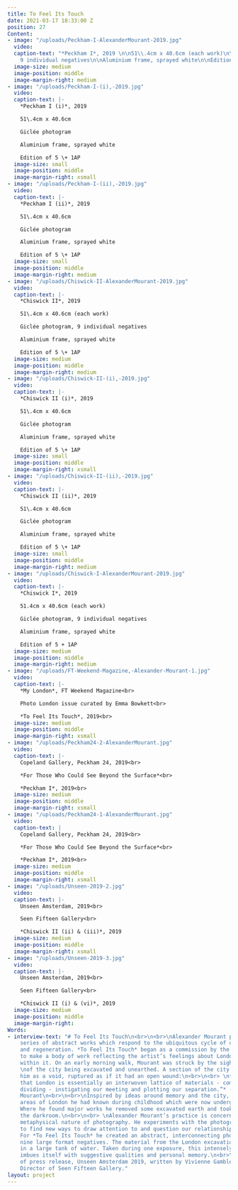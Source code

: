 ```yaml
---
title: To Feel Its Touch
date: 2021-03-17 18:33:00 Z
position: 27
Content:
- image: "/uploads/Peckham-I-AlexanderMourant-2019.jpg"
  video: 
  caption-text: "*Peckham I*, 2019 \n\n51\\.4cm x 40.6cm (each work)\n\nGiclée photogram,
    9 individual negatives\n\nAluminium frame, sprayed white\n\nEdition of 5 \\+ 1AP"
  image-size: medium
  image-position: middle
  image-margin-right: medium
- image: "/uploads/Peckham-I-(i),-2019.jpg"
  video: 
  caption-text: |-
    *Peckham I (i)*, 2019

    51\.4cm x 40.6cm

    Giclée photogram

    Aluminium frame, sprayed white

    Edition of 5 \+ 1AP
  image-size: small
  image-position: middle
  image-margin-right: xsmall
- image: "/uploads/Peckham-I-(ii),-2019.jpg"
  video: 
  caption-text: |-
    *Peckham I (ii)*, 2019

    51\.4cm x 40.6cm

    Giclée photogram

    Aluminium frame, sprayed white

    Edition of 5 \+ 1AP
  image-size: small
  image-position: middle
  image-margin-right: medium
- image: "/uploads/Chiswick-II-AlexanderMourant-2019.jpg"
  video: 
  caption-text: |-
    *Chiswick II*, 2019

    51\.4cm x 40.6cm (each work)

    Giclée photogram, 9 individual negatives

    Aluminium frame, sprayed white

    Edition of 5 \+ 1AP
  image-size: medium
  image-position: middle
  image-margin-right: medium
- image: "/uploads/Chiswick-II-(i),-2019.jpg"
  video: 
  caption-text: |-
    *Chiswick II (i)*, 2019

    51\.4cm x 40.6cm

    Giclée photogram

    Aluminium frame, sprayed white

    Edition of 5 \+ 1AP
  image-size: small
  image-position: middle
  image-margin-right: xsmall
- image: "/uploads/Chiswick-II-(ii),-2019.jpg"
  video: 
  caption-text: |-
    *Chiswick II (ii)*, 2019

    51\.4cm x 40.6cm

    Giclée photogram

    Aluminium frame, sprayed white

    Edition of 5 \+ 1AP
  image-size: small
  image-position: middle
  image-margin-right: medium
- image: "/uploads/Chiswick-I-AlexanderMourant-2019.jpg"
  video: 
  caption-text: |-
    *Chiswick I*, 2019

    51.4cm x 40.6cm (each work)

    Giclée photogram, 9 individual negatives

    Aluminium frame, sprayed white

    Edition of 5 + 1AP
  image-size: medium
  image-position: middle
  image-margin-right: medium
- image: "/uploads/FT-Weekend-Magazine,-Alexander-Mourant-1.jpg"
  video: 
  caption-text: |-
    *My London*, FT Weekend Magazine<br>

    Photo London issue curated by Emma Bowkett<br>

    *To Feel Its Touch*, 2019<br>
  image-size: medium
  image-position: middle
  image-margin-right: xsmall
- image: "/uploads/Peckham24-2-AlexanderMourant.jpg"
  video: 
  caption-text: |-
    Copeland Gallery, Peckham 24, 2019<br>

    *For Those Who Could See Beyond the Surface*<br>

    *Peckham I*, 2019<br>
  image-size: medium
  image-position: middle
  image-margin-right: xsmall
- image: "/uploads/Peckham24-1-AlexanderMourant.jpg"
  video: 
  caption-text: |
    Copeland Gallery, Peckham 24, 2019<br>

    *For Those Who Could See Beyond the Surface*<br>

    *Peckham I*, 2019<br>
  image-size: medium
  image-position: middle
  image-margin-right: xsmall
- image: "/uploads/Unseen-2019-2.jpg"
  video: 
  caption-text: |-
    Unseen Amsterdam, 2019<br>

    Seen Fifteen Gallery<br>

    *Chiswick II (ii) & (iii)*, 2019
  image-size: medium
  image-position: middle
  image-margin-right: xsmall
- image: "/uploads/Unseen-2019-3.jpg"
  video: 
  caption-text: |-
    Unseen Amsterdam, 2019<br>

    Seen Fifteen Gallery<br>

    *Chiswick II (i) & (vi)*, 2019
  image-size: medium
  image-position: middle
  image-margin-right: 
Words:
- interview-text: "# To Feel Its Touch\n<br>\n<br>\nAlexander Mourant presents a new
    series of abstract works which respond to the ubiquitous cycle of urban renewal
    and regeneration. *To Feel Its Touch* began as a commission by the Financial Times
    to make a body of work reflecting the artist’s feelings about London and his place
    within it. On an early morning walk, Mourant was struck by the sight of an area
    \nof the city being excavated and unearthed. A section of the city appeared before
    him as a void, ruptured as if it had an open wound:\n<br>\n<br> \n*“I realised
    that London is essentially an interwoven lattice of materials - combining and
    dividing - instigating our meeting and plotting our separation.”* - Alexander
    Mourant\n<br>\n<br>\nInspired by ideas around memory and the city, Mourant retraced
    areas of London he had known during childhood which were now undergoing change.
    Where he found major works he removed some excavated earth and took it back to
    the darkroom.\n<br>\n<br> \nAlexander Mourant’s practice is concerned with the
    metaphysical nature of photography. He experiments with the photographic process
    to find new ways to draw attention to and question our relationship to our environment.
    For *To Feel Its Touch* he created an abstract, interconnecting photogram using
    nine large format negatives. The material from the London excavations was suspended
    in a large tank of water. Taken during one exposure, this intensely physical process
    imbues itself with suggestive qualities and personal memory.\n<br>\n<br>\nExcerpt
    of press release, Unseen Amsterdam 2019, written by Vivienne Gamble, Founder &
    Director of Seen Fifteen Gallery."
layout: project
---
```


